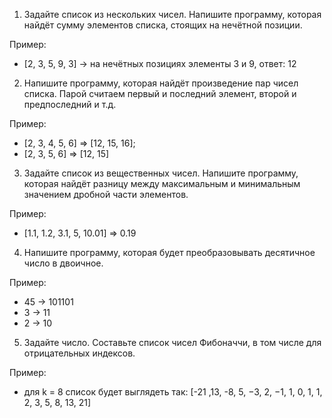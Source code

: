 1. Задайте список из нескольких чисел. Напишите программу, которая найдёт сумму элементов списка, стоящих на нечётной позиции.

Пример:

- [2, 3, 5, 9, 3] -> на нечётных позициях элементы 3 и 9, ответ: 12

2. Напишите программу, которая найдёт произведение пар чисел списка. Парой считаем первый и последний элемент, второй и предпоследний и т.д.

Пример:

- [2, 3, 4, 5, 6] => [12, 15, 16];
- [2, 3, 5, 6] => [12, 15]

3. Задайте список из вещественных чисел. Напишите программу, которая найдёт разницу между максимальным и минимальным значением дробной части элементов.

Пример:

- [1.1, 1.2, 3.1, 5, 10.01] => 0.19

4. Напишите программу, которая будет преобразовывать десятичное число в двоичное.

Пример:

- 45 -> 101101
- 3 -> 11
- 2 -> 10

5. Задайте число. Составьте список чисел Фибоначчи, в том числе для отрицательных индексов.

Пример:

- для k = 8 список будет выглядеть так: [-21 ,13, -8, 5, −3, 2, −1, 1, 0, 1, 1, 2, 3, 5, 8, 13, 21]